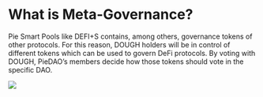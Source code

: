 # What is Meta-Governance?

Pie Smart Pools like DEFI+S contains, among others, governance tokens of other protocols. For this reason, DOUGH holders will be in control of different tokens which can be used to govern DeFi protocols. By voting with DOUGH, PieDAO’s members decide how those tokens should vote in the specific DAO.

![](../.gitbook/assets/meta-governance.png)
